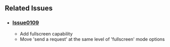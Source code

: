 ## Related Issues

- ### [Issue0109](https://github.com/expertasolutions/VstsDashboard/issues/109)
  - Add fullscreen capability
  - Move 'send a request' at the same level of 'fullscreen' mode options
